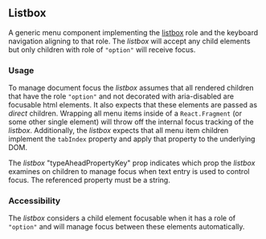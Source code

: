 ## Listbox
A generic menu component implementing the [listbox](https://www.w3.org/TR/wai-aria-1.1/#listbox) role and the keyboard navigation aligning to that role. The *listbox* will accept any child elements but only children with role of `"option"` will receive focus.

### Usage
To manage document focus the *listbox* assumes that all rendered children that have the role `"option"` and not decorated with aria-disabled are focusable html elements. It also expects that these elements are passed as *direct* children. Wrapping all menu items inside of a `React.Fragment` (or some other single element) will throw off the internal focus tracking of the *listbox*. Additionally, the *listbox* expects that all menu item children implement the `tabIndex` property and apply that property to the underlying DOM.

The *listbox* "typeAheadPropertyKey" prop indicates which prop the *listbox* examines on children to manage focus when text entry is used to control focus.  The referenced property must be a string.

### Accessibility
The *listbox* considers a child element focusable when it has a role of `"option"` and will manage focus between these elements automatically. 